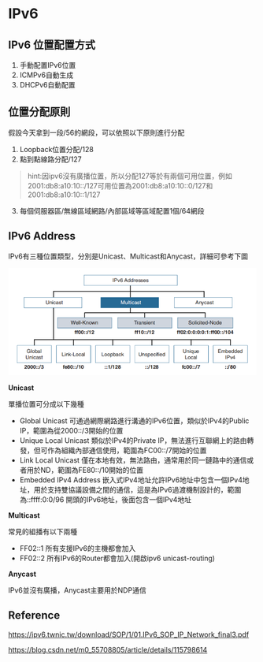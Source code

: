 # IPv6 #

## IPv6 位置配置方式 ##

1. 手動配置IPv6位置
2. ICMPv6自動生成
3. DHCPv6自動配置

## 位置分配原則 ##

假設今天拿到一段/56的網段，可以依照以下原則進行分配

1. Loopback位置分配/128
2. 點到點線路分配/127

>hint:因ipv6沒有廣播位置，所以分配127等於有兩個可用位置，例如2001:db8:a10:10::/127可用位置為2001:db8:a10:10::0/127和2001:db8:a10:10::1/127

3. 每個伺服器區/無線區域網路/內部區域等區域配置1個/64網段


## IPv6 Address ##

IPv6有三種位置類型，分別是Unicast、Multicast和Anycast，詳細可參考下圖

![](Image/IPv6%20address.png)

**Unicast**

單播位置可分成以下幾種

- Global Unicast 可通過網際網路進行溝通的IPv6位置，類似於IPv4的Public IP，範圍為從2000::/3開始的位置
- Unique Local Unicast 類似於IPv4的Private IP，無法進行互聯網上的路由轉發，但可作為組織內部通信使用，範圍為FC00::/7開始的位置
- Link Local Unicast 僅在本地有效，無法路由，通常用於同一鏈路中的通信或者用於ND，範圍為FE80::/10開始的位置
- Embedded IPv4 Address 嵌入式IPv4地址允許IPv6地址中包含一個IPv4地址，用於支持雙協議設備之間的通信，這是為IPv6過渡機制設計的，範圍為::ffff:0:0/96 開頭的IPv6地址，後面包含一個IPv4地址

**Multicast**

常見的組播有以下兩種

- FF02::1 所有支援IPv6的主機都會加入
- FF02::2 所有IPv6的Router都會加入(開啟ipv6 unicast-routing)

**Anycast**

IPv6並沒有廣播，Anycast主要用於NDP通信


## Reference ## 

https://ipv6.twnic.tw/download/SOP/1/01.IPv6_SOP_IP_Network_final3.pdf

https://blog.csdn.net/m0_55708805/article/details/115798614